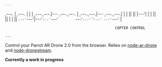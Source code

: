 ```yaml
---
```

,---.          |                  ,---.          |              |
|    ,---.,---.|--- ,---.,---.    |    ,---.,---.|--- ,---.,---.|
|    |   ||   ||    |---'|        |    |   ||   ||    |    |   ||
`---'`---'|---'`---'`---'`        `---'`---'`   '`---'`    `---'`---'
          |

                                                       COPTER CONTROL
```
---
```


Control your Parrot AR Drone 2.0 from the browser.
Relies on [node-ar-drone](https://github.com/felixge/node-ar-drone) and [node-dronestream](https://github.com/bkw/node-dronestream).

**Currently a work in progress**
